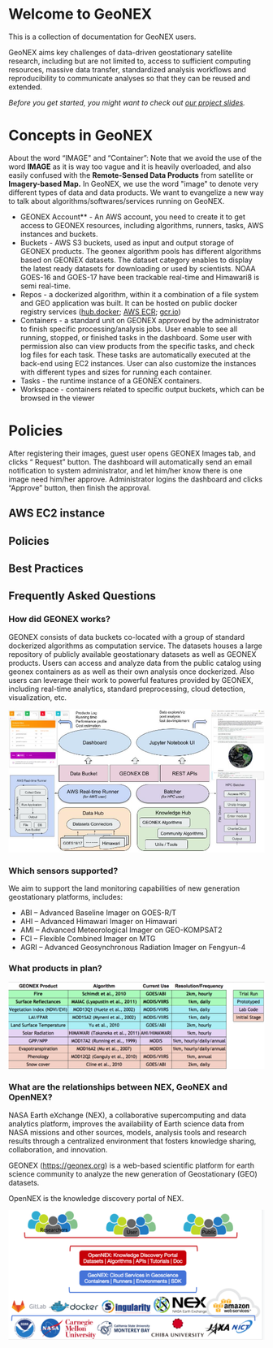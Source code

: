 # Welcome to GeoNEX

This is a collection of documentation for GeoNEX users.

GeoNEX aims key challenges of data-driven geostationary satellite research, including but are not limited to, access to sufficient computing resources, massive data transfer, standardized analysis workflows and reproducibility to communicate analyses so that they can be reused and extended. 

*Before you get started, you might want to check out* [*our project slides*](https://www.dominodatalab.com/p/weekly-live-demo-ungated/)*.*



# Concepts in GeoNEX

About the word “IMAGE" and “Container”: Note that we avoid the use of the word **IMAGE** as it is way too vague and it is heavily overloaded, and also easily confused with the **Remote-Sensed Data Products** from satellite or **Imagery-based Map.** In GeoNEX, we use the word "image" to denote very different types of data and data products. We want to evangelize a new way to talk about algorithms/softwares/services running on GeoNEX.



- GEONEX Account** - An AWS account, you need to create it to get access to GEONEX resources, including algorithms, runners, tasks, AWS instances and buckets.
- Buckets - AWS S3 buckets, used as input and output storage of GEONEX products. The geonex algorithm pools has different algorithms based on GEONEX datasets. The dataset category enables to display the latest ready datasets for downloading or used by scientists. NOAA GOES-16 and GOES-17 have been trackable real-time and Himawari8 is semi real-time.
- Repos - a dockerized algorithm, within it a combination of a file system and GEO application was built. It can be hosted on public docker registry services ([hub.docker](https://hub.docker.com/); [AWS ECR](https://aws.amazon.com/ecr/); [gcr.io](https://cloud.google.com/container-registry/))
- Containers - a standard unit on GEONEX approved by the administrator to finish specific processing/analysis jobs. User enable to see all running, stopped, or finished tasks in the dashboard. Some user with permission also can view products from the specific tasks, and check log files for each task. These tasks are automatically executed at the back-end using EC2 instances. User can also customize the instances with different  types and sizes for running each container.
- Tasks - the runtime instance of a GEONEX containers.
- Workspace  - containers related to specific output buckets, which can be browsed in the viewer

# Policies

After registering their images, guest user opens GEONEX Images tab, and clicks “ Request” button. The dashboard will automatically send an email notification to system administrator, and let him/her know there is one image need him/her approve. Administrator logins the dashboard and clicks “Approve” button, then finish the approval. 

## AWS EC2 instance


## Policies



## Best Practices

### 

## Frequently Asked Questions



### How did GEONEX works?

GEONEX consists of  data buckets co-located with a group of standard dockerized algorithms as computation service. The datasets houses a large repository of publicly available geostationary datasets as well as GEONEX products. Users can access and analyze data from the public catalog using geonex containers as  as well as their own analysis once dockerized. Also users can leverage their work to powerful features provided by GEONEX, including real-time analytics, standard preprocessing, cloud detection, visualization, etc.

![img](assets/SQjI7uLt9hwsgXLunhK680jIV7ZdQS4a5jvMGwHoM4HjYi_EvIhRxYUn1LF0Pznt7UwF3aXNR8I1IxWvPtyfV25eHrbbgR8B6dpwdgAeB__Li4rmrA1fHkkKdvXcMnFs5ju0kt0C.png)

### Which sensors supported?

We aim to support the land monitoring capabilities of new generation geostationary platforms, includes:

- ABI – Advanced Baseline Imager on GOES-R/T
- AHI – Advanced Himawari Imager on Himawari
- AMI – Advanced Meteorological Imager on GEO-KOMPSAT2
- FCI – Flexible Combined Imager on MTG
- AGRI – Advanced Geosynchronous Radiation Imager on Fengyun-4





### What products in plan?

![img](assets/7umXZp45CK0kajTM6yTGV2B7dZ3AgLvmyslhCaEI1-xz0ialvoAxI40TE380paz5b6EbDMZw9hvherBo-Sk9vlz9FNyI2VeFkkn-DIRVyhWYcNKxb29O4kAC9-c29giRayFk62dS.png)



### What are the relationships between NEX, GeoNEX and OpenNEX?

NASA Earth eXchange (NEX), a collaborative supercomputing and data analytics platform, improves the availability of Earth science data from NASA missions and other sources, models, analysis tools and research results through a centralized environment that fosters knowledge sharing, collaboration, and innovation.

GEONEX (https://geonex.org) is a web-based scientific platform for earth science community to analyze the new generation of Geostationary (GEO) datasets.

OpenNEX is the knowledge discovery portal of NEX.

![image-20190313055334707](assets/image-20190313055334707.png)

